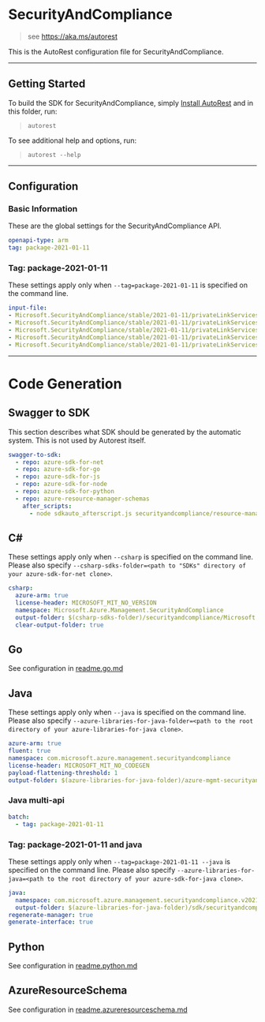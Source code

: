 # SecurityAndCompliance

> see https://aka.ms/autorest

This is the AutoRest configuration file for SecurityAndCompliance.



---
## Getting Started
To build the SDK for SecurityAndCompliance, simply [Install AutoRest](https://aka.ms/autorest/install) and in this folder, run:

> `autorest`

To see additional help and options, run:

> `autorest --help`
---

## Configuration



### Basic Information
These are the global settings for the SecurityAndCompliance API.

``` yaml
openapi-type: arm
tag: package-2021-01-11
```


### Tag: package-2021-01-11

These settings apply only when `--tag=package-2021-01-11` is specified on the command line.

``` yaml $(tag) == 'package-2021-01-11'
input-file:
- Microsoft.SecurityAndCompliance/stable/2021-01-11/privateLinkServicesForExactDataMatchUpload.json
- Microsoft.SecurityAndCompliance/stable/2021-01-11/privateLinkServicesForM365ComplianceCenter.json
- Microsoft.SecurityAndCompliance/stable/2021-01-11/privateLinkServicesForM365SecurityCenter.json
- Microsoft.SecurityAndCompliance/stable/2021-01-11/privateLinkServicesForOffice365ManagementActivityAPI.json
- Microsoft.SecurityAndCompliance/stable/2021-01-11/privateLinkServicesForSecurityandComplianceCenterPowershell.json
```

---
# Code Generation


## Swagger to SDK

This section describes what SDK should be generated by the automatic system.
This is not used by Autorest itself.

``` yaml $(swagger-to-sdk)
swagger-to-sdk:
  - repo: azure-sdk-for-net
  - repo: azure-sdk-for-go
  - repo: azure-sdk-for-js
  - repo: azure-sdk-for-node
  - repo: azure-sdk-for-python
  - repo: azure-resource-manager-schemas
    after_scripts:
      - node sdkauto_afterscript.js securityandcompliance/resource-manager
```

## C#

These settings apply only when `--csharp` is specified on the command line.
Please also specify `--csharp-sdks-folder=<path to "SDKs" directory of your azure-sdk-for-net clone>`.

``` yaml $(csharp)
csharp:
  azure-arm: true
  license-header: MICROSOFT_MIT_NO_VERSION
  namespace: Microsoft.Azure.Management.SecurityAndCompliance
  output-folder: $(csharp-sdks-folder)/securityandcompliance/Microsoft.Azure.Management.SecurityAndCompliance/src/Generated
  clear-output-folder: true
```

## Go

See configuration in [readme.go.md](./readme.go.md)

## Java

These settings apply only when `--java` is specified on the command line.
Please also specify `--azure-libraries-for-java-folder=<path to the root directory of your azure-libraries-for-java clone>`.

``` yaml $(java)
azure-arm: true
fluent: true
namespace: com.microsoft.azure.management.securityandcompliance
license-header: MICROSOFT_MIT_NO_CODEGEN
payload-flattening-threshold: 1
output-folder: $(azure-libraries-for-java-folder)/azure-mgmt-securityandcompliance
```

### Java multi-api

``` yaml $(java) && $(multiapi)
batch:
  - tag: package-2021-01-11
```

### Tag: package-2021-01-11 and java

These settings apply only when `--tag=package-2021-01-11 --java` is specified on the command line.
Please also specify `--azure-libraries-for-java=<path to the root directory of your azure-sdk-for-java clone>`.

``` yaml $(tag) == 'package-2021-01-11' && $(java) && $(multiapi)
java:
  namespace: com.microsoft.azure.management.securityandcompliance.v2021_01_11
  output-folder: $(azure-libraries-for-java-folder)/sdk/securityandcompliance/mgmt-v2021_01_11
regenerate-manager: true
generate-interface: true
```

## Python

See configuration in [readme.python.md](./readme.python.md)



## AzureResourceSchema

See configuration in [readme.azureresourceschema.md](./readme.azureresourceschema.md)

